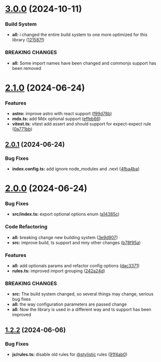 # [3.0.0](https://github.com/santi020k/eslint-config-santi020k/compare/v2.1.0...v3.0.0) (2024-10-11)


### Build System

* **all:** i changed the entire build system to one more optimized for this library ([121587f](https://github.com/santi020k/eslint-config-santi020k/commit/121587f68128c02c1889b1403c3df19127453e98))


### BREAKING CHANGES

* **all:** Some import names have been changed and commonjs support has been removed



# [2.1.0](https://github.com/santi020k/eslint-config-santi020k/compare/v2.0.1...v2.1.0) (2024-06-24)


### Features

* **astro:** improve astro with react support ([f99d78b](https://github.com/santi020k/eslint-config-santi020k/commit/f99d78b3fcece3b25b48d4524b67cb91c7b67b75))
* **mdx.ts:** add Mdx optional support ([effeb66](https://github.com/santi020k/eslint-config-santi020k/commit/effeb66a71def64a7285a07158c4e96fdef1f10c))
* **vitest.ts:** vitest add assert and should support for expect-expect rule ([0a771bb](https://github.com/santi020k/eslint-config-santi020k/commit/0a771bb2e6a0734277c665c2eb1e356a497f3ab0))



## [2.0.1](https://github.com/santi020k/eslint-config-santi020k/compare/v2.0.0...v2.0.1) (2024-06-24)


### Bug Fixes

* **index.config.ts:** add ignore node_modules and .next ([4fba4ba](https://github.com/santi020k/eslint-config-santi020k/commit/4fba4ba8bf0e8f9f719e7842766782fd62f61b30))



# [2.0.0](https://github.com/santi020k/eslint-config-santi020k/compare/v1.2.2...v2.0.0) (2024-06-24)


### Bug Fixes

* **src/index.ts:** export optional options enum ([a14385c](https://github.com/santi020k/eslint-config-santi020k/commit/a14385c1218e26e44363fa8c259bb6cf91db03fd))


### Code Refactoring

* **all:** breaking change new building system ([3e9d907](https://github.com/santi020k/eslint-config-santi020k/commit/3e9d9073b792486870cf2935dfefac81bf1c531e))
* **src:** improve build, ts support and mny other changes ([b78f95a](https://github.com/santi020k/eslint-config-santi020k/commit/b78f95ae0e1b0e075dda54d5cc418467449e75ea))


### Features

* **all:** add optionals params and refactor config options ([dac3371](https://github.com/santi020k/eslint-config-santi020k/commit/dac3371fa4ad6595975299c813f20f95644bc2fc))
* **rules.ts:** improved import grouping ([242a24d](https://github.com/santi020k/eslint-config-santi020k/commit/242a24db6c76a6ec5939f44fb04b969e8097256a))


### BREAKING CHANGES

* **src:** The build system changed, so several things may change, serious bug fixes
* **all:** the way configuration parameters are passed change
* **all:** Now the library is used in a different way and ts support has been improved



## [1.2.2](https://github.com/santi020k/eslint-config-santi020k/compare/v1.2.1...v1.2.2) (2024-06-06)


### Bug Fixes

* **js/rules.ts:** disable old rules for [@stylistic](https://github.com/stylistic) rules ([91f4ab0](https://github.com/santi020k/eslint-config-santi020k/commit/91f4ab0a7fad1a77ae4bbf2b3f04359e02bce2e0))




